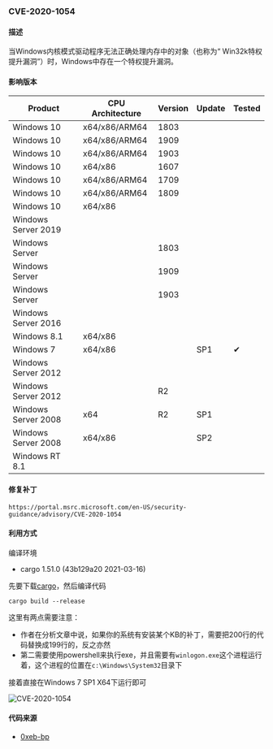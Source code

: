 ### CVE-2020-1054

#### 描述

当Windows内核模式驱动程序无法正确处理内存中的对象（也称为“ Win32k特权提升漏洞”）时，Windows中存在一个特权提升漏洞。

#### 影响版本

| Product             | CPU Architecture | Version | Update | Tested             |
| ------------------- | ---------------- | ------- | ------ | ------------------ |
| Windows 10          | x64/x86/ARM64 | 1803 |        |                    |
| Windows 10          | x64/x86/ARM64 | 1909 |        |                    |
| Windows 10          | x64/x86/ARM64 | 1903   |        |  |
| Windows 10          | x64/x86    | 1607  |        |  |
| Windows 10          | x64/x86/ARM64 | 1709 |        |                    |
| Windows 10 | x64/x86/ARM64 | 1809 | | |
| Windows 10          | x64/x86    |         |        |                    |
| Windows Server 2019 |                  |         |        |                    |
| Windows Server      |                  | 1803 |        |                    |
| Windows Server      |                  | 1909 |        |                    |
| Windows Server      |                  | 1903 |        |                    |
| Windows Server 2016 | |  | | |
| Windows 8.1 | x64/x86 |  | | |
| Windows 7 | x64/x86 |  | SP1 | &#10004; |
| Windows Server 2012 |  |  |  | |
| Windows Server 2012 | | R2 | | |
| Windows Server 2008 | x64 | R2 | SP1 | |
| Windows Server 2008 | x64/x86          |  | SP2 | |
| Windows RT 8.1 | |  | | |

#### 修复补丁

```
https://portal.msrc.microsoft.com/en-US/security-guidance/advisory/CVE-2020-1054
```

#### 利用方式

编译环境

- cargo 1.51.0 (43b129a20 2021-03-16)

先要下载[cargo](https://www.rust-lang.org/learn/get-started)，然后编译代码

```
cargo build --release
```

这里有两点需要注意：

- 作者在分析文章中说，如果你的系统有安装某个KB的补丁，需要把200行的代码替换成199行的，反之亦然
- 第二需要使用powershell来执行exe，并且需要有`winlogon.exe`这个进程运行着，这个进程的位置在`c:\Windows\System32`目录下

接着直接在Windows 7 SP1 X64下运行即可 

![CVE-2020-1054](https://github.com/Ascotbe/Random-img/blob/master/WindowsKernelExploits/CVE-2020-1054_windows_7_x64.gif?raw=true)

#### 代码来源

- [0xeb-bp](https://github.com/0xeb-bp/cve-2020-1054)